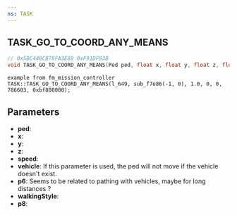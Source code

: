 ```yaml
---
ns: TASK
---
```

## TASK_GO_TO_COORD_ANY_MEANS

```c
// 0x5BC448CB78FA3E88 0xF91DF93B
void TASK_GO_TO_COORD_ANY_MEANS(Ped ped, float x, float y, float z, float speed, cs_type(Any) Vehicle vehicle, BOOL p6, int walkingStyle, float p8);
```

```
example from fm_mission_controller
TASK::TASK_GO_TO_COORD_ANY_MEANS(l_649, sub_f7e86(-1, 0), 1.0, 0, 0, 786603, 0xbf800000);
```

## Parameters
* **ped**: 
* **x**: 
* **y**: 
* **z**: 
* **speed**: 
* **vehicle**: If this parameter is used, the ped will not move if the vehicle doesn't exist.
* **p6**: Seems to be related to pathing with vehicles, maybe for long distances ?
* **walkingStyle**: 
* **p8**: 

